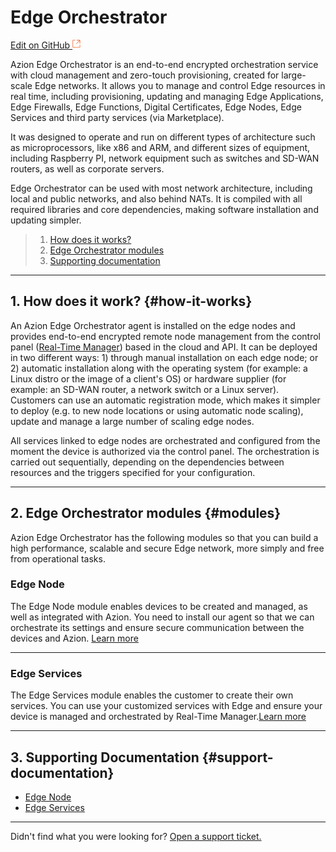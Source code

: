 # Edge **Orchestrator**

[Edit on GitHub <svg width="14" height="14" xmlns="http://www.w3.org/2000/svg"><g fill="none" stroke="#F3652B"><path d="M4.81.71H.672v11.43H12.1V8.001" stroke-width=".8"/><path d="M6.87.786h5.155V5.94M6.31 6.5L12.026.786"/></g></svg>](https://github.com/aziontech/docs_en/edit/master/edge-orchestrator/index.md)

Azion Edge Orchestrator is an end-to-end encrypted orchestration service with cloud management and zero-touch provisioning, created for large-scale Edge networks. It allows you to manage and control Edge resources in real time, including provisioning, updating and managing Edge Applications, Edge Firewalls, Edge Functions, Digital Certificates, Edge Nodes, Edge Services and third party services (via Marketplace).

It was designed to operate and run on different types of architecture such as microprocessors, like x86 and ARM, and different sizes of equipment, including Raspberry PI, network equipment such as switches and SD-WAN routers, as well as corporate servers.

Edge Orchestrator can be used with most network architecture, including local and public networks, and also behind NATs. It is compiled with all required libraries and core dependencies, making software installation and updating simpler.

> 1. [How does it works?](#how-it-works)
> 2. [Edge Orchestrator modules](#modules)
> 3. [Supporting documentation](#support-documentation)

---

## 1. How does it work? {#how-it-works}

An Azion Edge Orchestrator agent is installed on the edge nodes and provides end-to-end encrypted remote node management from the control panel ([Real-Time Manager](https://manager.azion.com/)) based in the cloud and API. It can be deployed in two different ways: 1) through manual installation on each edge node; or 2) automatic installation along with the operating system (for example: a Linux distro or the image of a client's OS) or hardware supplier (for example: an SD-WAN router, a network switch or a Linux server). Customers can use an automatic registration mode, which makes it simpler to deploy (e.g. to new node locations or using automatic node scaling), update and manage a large number of scaling edge nodes.

All services linked to edge nodes are orchestrated and configured from the moment the device is authorized via the control panel. The orchestration is carried out sequentially, depending on the dependencies between resources and the triggers specified for your configuration.

---

## 2. Edge Orchestrator modules {#modules}

Azion Edge Orchestrator has the following modules so that you can build a high performance, scalable and secure Edge network, more simply and free from operational tasks.

### Edge Node

The Edge Node module enables devices to be created and managed, as well as integrated with Azion. You need to install our agent so that we can orchestrate its settings and ensure secure communication between the devices and Azion. [Learn more](https://www.azion.com/en/documentation/products/edge-orchestrator/edge-node)

---

### Edge Services

The Edge Services module enables the customer to create their own services. You can use your customized services with Edge and ensure your device is managed and orchestrated by Real-Time Manager.[Learn more](https://www.azion.com/en/documentation/products/edge-orchestrator/edge-services)

---

## 3. Supporting Documentation {#support-documentation}

- [Edge Node](https://www.azion.com/en/documentation/products/edge-orchestrator/edge-node)
- [Edge Services](https://www.azion.com/en/documentation/products/edge-orchestrator/edge-services)

---

Didn't find what you were looking for? [Open a support ticket.](https://tickets.azion.com/)
